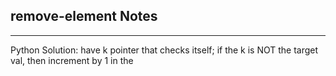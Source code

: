 <h2>remove-element Notes</h2><hr>Python Solution: have k pointer that checks itself; if the k is NOT the target val, then increment by 1 in the 
